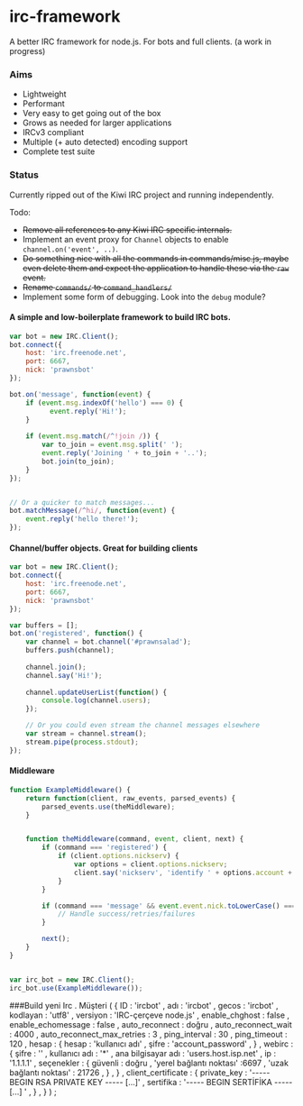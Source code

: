 # irc-framework
A better IRC framework for node.js. For bots and full clients. (a work in progress)

### Aims
* Lightweight
* Performant
* Very easy to get going out of the box
* Grows as needed for larger applications
* IRCv3 compliant
* Multiple (+ auto detected) encoding support
* Complete test suite

### Status
Currently ripped out of the Kiwi IRC project and running independently.

Todo:
* ~~Remove all references to any Kiwi IRC specific internals.~~
* Implement an event proxy for `Channel` objects to enable `channel.on('event', ..)`.
* ~~Do something nice with all the commands in commands/misc.js, maybe even delete them and expect the application to handle these via the `raw` event.~~
* ~~Rename `commands/` to `command_handlers/`~~
* Implement some form of debugging. Look into the `debug` module?


#### A simple and low-boilerplate framework to build IRC bots.
~~~javascript
var bot = new IRC.Client();
bot.connect({
	host: 'irc.freenode.net',
	port: 6667,
	nick: 'prawnsbot'
});

bot.on('message', function(event) {
  	if (event.msg.indexOf('hello') === 0) {
  		  event.reply('Hi!');
  	}
  	
  	if (event.msg.match(/^!join /)) {
  	    var to_join = event.msg.split(' ');
  		event.reply('Joining ' + to_join + '..');
  		bot.join(to_join);
  	}
});


// Or a quicker to match messages...
bot.matchMessage(/^hi/, function(event) {
	event.reply('hello there!');
});
~~~

#### Channel/buffer objects. Great for building clients
~~~javascript
var bot = new IRC.Client();
bot.connect({
	host: 'irc.freenode.net',
	port: 6667,
	nick: 'prawnsbot'
});

var buffers = [];
bot.on('registered', function() {
	var channel = bot.channel('#prawnsalad');
	buffers.push(channel);
	
	channel.join();
	channel.say('Hi!');
	
	channel.updateUserList(function() {
		console.log(channel.users);
	});

	// Or you could even stream the channel messages elsewhere
	var stream = channel.stream();
	stream.pipe(process.stdout);
});
~~~


#### Middleware
~~~javascript
function ExampleMiddleware() {
	return function(client, raw_events, parsed_events) {
		parsed_events.use(theMiddleware);
	}


	function theMiddleware(command, event, client, next) {
		if (command === 'registered') {
			if (client.options.nickserv) {
				var options = client.options.nickserv;
				client.say('nickserv', 'identify ' + options.account + ' ' + options.password);
			}
		}

		if (command === 'message' && event.event.nick.toLowerCase() === 'nickserv') {
			// Handle success/retries/failures
		}

		next();
	}
}


var irc_bot = new IRC.Client();
irc_bot.use(ExampleMiddleware());
~~~
###Build
yeni  Irc . Müşteri ( { 
    ID : 'ircbot' , 
    adı : 'ircbot' , 
    gecos : 'ircbot' , 
    kodlayan : 'utf8' , 
    versiyon : 'IRC-çerçeve node.js' , 
    enable_chghost : false , 
    enable_echomessage : false , 
    auto_reconnect : doğru , 
    auto_reconnect_wait : 4000 , 
    auto_reconnect_max_retries : 3 ,
    ping_interval : 30 , 
    ping_timeout : 120 , 
    hesap : { 
        hesap : 'kullanıcı adı' , 
        şifre : 'account_password' , 
    } , 
    webirc : { 
        şifre : '' , 
        kullanıcı adı : '*' , 
        ana bilgisayar adı : 'users.host.isp.net' , 
        ip : '1.1.1.1' , 
        seçenekler : { 
            güvenli : doğru , 
            'yerel bağlantı noktası' :6697 , 
            'uzak bağlantı noktası' : 21726 , 
        } , 
    } , 
    client_certificate : { 
        private_key : '----- BEGIN RSA PRIVATE KEY ----- [...]' , 
        sertifika : '----- BEGIN SERTİFİKA ----- [...] ' , 
    } , 
} ) ;
